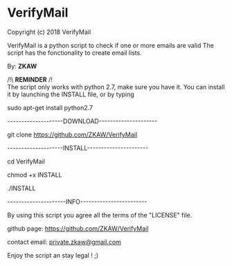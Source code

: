 # VerifyMail
Copyright (c) 2018 VerifyMail

VerifyMail is a python script to check if one or more emails are valid
The script has the fonctionality to create email lists.


By: **ZKAW**

/!\ **REMINDER** /!\
The script only works with python 2.7, make sure you have it.
You can install it by launching the INSTALL file, or by typing

sudo apt-get install python2.7


--------------------DOWNLOAD---------------------

git clone https://github.com/ZKAW/VerifyMail

--------------------INSTALL----------------------

cd VerifyMail

chmod +x INSTALL

./INSTALL

---------------------INFO------------------------

By using this script you agree all the terms of the "LICENSE" file.

github page: https://github.com/ZKAW/VerifyMail

contact email: private.zkaw@gmail.com

Enjoy the script an stay legal ! ;)
